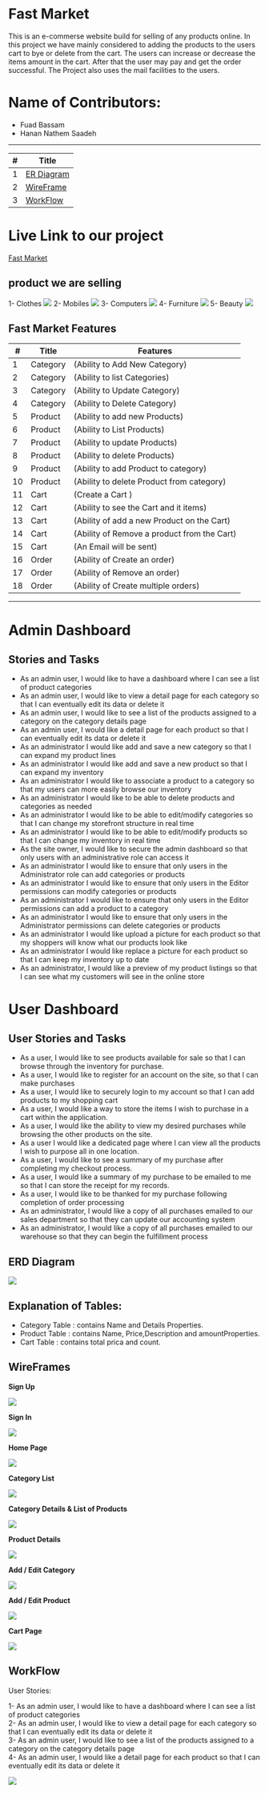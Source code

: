# Fast Market

This is an e-commerse website build for selling of any products online. In this project we have mainly considered to adding the products to the users cart to bye or delete from the cart. The users can increase or decrease the items amount in the cart. After that the user may pay and get the order successful. The Project also uses the mail facilities to the users.

# Name of Contributors:
- Fuad Bassam
- Hanan Nathem Saadeh

---

#|Title
---|-----
1|[ER Diagram](#erd-diagram)
2|[WireFrame](#wireframes)
3|[WorkFlow](#workflow)


# Live Link to our project

[Fast Market](https://fastmarket20220626025535.azurewebsites.net/)

## product we are selling
1- Clothes
![](./img/clothes.png)
2- Mobiles
![](./img/mobiles.png)
3- Computers
![](./img/Computers.png)
4- Furniture
![](./img/furniture.png)
5- Beauty
![](./img/beauty.png)

## Fast Market Features

#|Title|Features
---|------|-------
1|Category|(Ability to Add New Category)
2|Category|(Ability to list Categories)
3|Category|(Ability to Update Category)
4|Category|(Ability to Delete Category)
5|Product|(Ability to add new Products)
6|Product|(Ability to List Products)
7|Product|(Ability to update Products)
8|Product|(Ability to delete Products)
9|Product|(Ability to add Product to category)
10|Product|(Ability to delete Product from category)
11|Cart|(Create a Cart	)
12|Cart|(Ability to see the Cart and it items)
13|Cart|(Ability of add a new Product on the Cart)
14|Cart|(Ability of Remove a product from the Cart)
15|Cart|(An Email will be sent)
16|Order|(Ability of Create an order)
17|Order|(Ability of Remove an order)
18|Order|(Ability of Create multiple orders)

---

# Admin Dashboard
## Stories and Tasks
- As an admin user, I would like to have a dashboard where I can see a list of product categories  
- As an admin user, I would like to view a detail page for each category so that I can eventually edit its data or delete it  
- As an admin user, I would like to see a list of the products assigned to a category on the category details page  
- As an admin user, I would like a detail page for each product so that I can eventually edit its data or delete it  
- As an administrator I would like add and save a new category so that I can expand my product lines  
- As an administrator I would like add and save a new product so that I can expand my inventory  
- As an administrator I would like to associate a product to a category so that my users can more easily browse our inventory  
- As an administrator I would like to be able to delete products and categories as needed  
- As an administrator I would like to be able to edit/modify categories so that I can change my storefront structure in real time  
- As an administrator I would like to be able to edit/modify products so that I can change my inventory in real time    
- As the site owner, I would like to secure the admin dashboard so that only users with an administrative role can access it  
- As an administrator I would like to ensure that only users in the Administrator role can add categories or products  
- As an administrator I would like to ensure that only users in the Editor permissions can modify categories or products  
- As an administrator I would like to ensure that only users in the Editor permissions can add a product to a category  
- As an administrator I would like to ensure that only users in the Administrator permissions can delete categories or products  
- As an administrator I would like upload a picture for each product so that my shoppers will know what our products look like  
- As an administrator I would like replace a picture for each product so that I can keep my inventory up to date  
- As an administrator, I would like a preview of my product listings so that I can see what my customers will see in the online store   

# User Dashboard
## User Stories and Tasks
- As a user, I would like to see products available for sale so that I can browse through the inventory for purchase.
- As a user, I would like to register for an account on the site, so that I can make purchases
- As a user, I would like to securely login to my account so that I can add products to my shopping cart
- As a user, I would like a way to store the items I wish to purchase in a cart within the application.
- As a user, I would like the ability to view my desired purchases while browsing the other products on the site.
- As a user I would like a dedicated page where I can view all the products I wish to purpose all in one location.
- As a user, I would like to see a summary of my purchase after completing my checkout process.
- As a user, I would like a summary of my purchase to be emailed to me so that I can store the receipt for my records.
- As a user, I would like to be thanked for my purchase following completion of order processing
- As an administrator, I would like a copy of all purchases emailed to our sales department so that they can update our accounting system
- As an administrator, I would like a copy of all purchases emailed to our warehouse so that they can begin the fulfillment process

## ERD Diagram
![](./img/ERD.drawio.png)

## Explanation of Tables:

- Category Table : contains Name and Details Properties.
- Product Table : contains Name, Price,Description and amountProperties.
- Cart Table : contains total prica and count.


## WireFrames

**Sign Up**

![](./img/SignUp.png)

**Sign In**

![](./img/SignIn.png)

**Home Page**

![](./img/HomePage.png)  

**Category List**

![](./img/ListOfCategories.png) 

**Category Details & List of Products**

![](./img/CategoryDetails.png)   

**Product Details**

![](./img/ProductDetails.png)  

**Add / Edit Category**

![](./img/AddEditCategory.png)  

**Add / Edit Product**

![](./img/AddEditProduct.png)  

**Cart Page**

![](./img/CartPage.png)   


## WorkFlow

User Stories:

1- As an admin user, I would like to have a dashboard where I can see a list of product categories  
2- As an admin user, I would like to view a detail page for each category so that I can eventually edit its data or delete it  
3- As an admin user, I would like to see a list of the products assigned to a category on the category details page  
4- As an admin user, I would like a detail page for each product so that I can eventually edit its data or delete it  

![](./img/WorkFlow.png)
